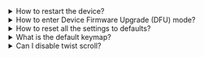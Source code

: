 <details>
<summary>How to restart the device?</summary>
Press the button on the back of the device (next to the USB port).
</details>

<details>
<summary>How to enter Device Firmware Upgrade (DFU) mode?</summary>
Double-click the reset button quickly. Connect to the PC with the USB cable. 
The device should appear as a mass storage device.
You can copy a new UF2 firmware file directly to the root folder of the device.
Wait for it to eject itself. That's it!
</details>

<details>
<summary>How to reset all the settings to defaults?</summary>
Please see the <a href="https://zmk.dev/docs/config/settings#clearing-persisted-setting">corresponding section</a> of ZMK docs.
</details>

<details>
<summary>What is the default keymap?</summary>
You will find the keymap description at the <a href="https://github.com/efogtech/endgame-trackball/tree/main?tab=readme-ov-file#default-keymap">root README</a>.
</details>

<details>
<summary>Can I disable twist scroll?</summary>
Yes, but it's not possible with ZMK Studio at the moment, you need to add this to your keymap: 
  
```diff
--- config/efogtech_trackball_0.keymap
+++ config/efogtech_trackball_0.keymap
@@ -1,5 +1,10 @@
     trackball {
+	       default {
+	           layers = <DEFAULT>;
+	           input-processors = <&zip_scroll_scaler 0 1>;
+        };
+
         scroll {
             layers = <LAYER_SCROLL>;
             input-processors = <&zip_xy_scaler SCROLL_MULTIPLIER SCROLL_DIVISOR>, <&zip_axis_clamper>,
```
</details>
